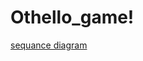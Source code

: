 # Othello_game!

[sequance diagram](https://github.com/KareemNader/Othello_game/assets/85321216/f63c6bfe-b1dc-483f-bf29-616777f611ea)
